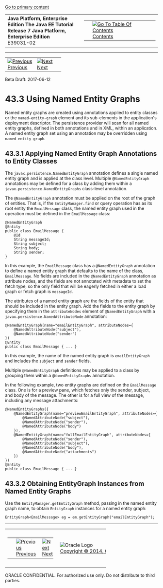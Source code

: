 [Go to primary content](#BEGIN)

<table>
<colgroup>
<col width="50%" />
<col width="50%" />
</colgroup>
<tbody>
<tr class="odd">
<td><strong>Java Platform, Enterprise Edition The Java EE Tutorial</strong><br />
<strong>Release 7 Java Platform, Enterprise Edition</strong><br />
E39031-02</td>
<td><table>
<tbody>
<tr class="odd">
<td> </td>
<td><a href="toc.htm"><img src="../../dcommon/gifs/toc.gif" alt="Go To Table Of Contents" /><br />
<span class="icon">Contents</span></a></td>
</tr>
</tbody>
</table></td>
</tr>
</tbody>
</table>

-----

<table>
<tbody>
<tr class="odd">
<td><a href="persistence-entitygraphs002.htm"><img src="../../dcommon/gifs/leftnav.gif" alt="Previous" /><br />
<span class="icon">Previous</span></a> </td>
<td><a href="persistence-entitygraphs004.htm"><img src="../../dcommon/gifs/rightnav.gif" alt="Next" /><br />
<span class="icon">Next</span></a></td>
<td> </td>
</tr>
</tbody>
</table>

Beta Draft: 2017-06-12

# 43.3 Using Named Entity Graphs

Named entity graphs are created using annotations applied to entity
classes or the `named-entity-graph` element and its sub-elements in the
application's deployment descriptor. The persistence provider will scan
for all named entity graphs, defined in both annotations and in XML,
within an application. A named entity graph set using an annotation may
be overridden using `named-entity-graph`.

## 43.3.1 Applying Named Entity Graph Annotations to Entity Classes

The `javax.persistence.NamedEntityGraph` annotation defines a single
named entity graph and is applied at the class level. Multiple
`@NamedEntityGraph` annotations may be defined for a class by adding
them within a `javax.persistence.NamedEntityGraphs` class-level
annotation.

The `@NamedEntityGraph` annotation must be applied on the root of the
graph of entities. That is, if the `EntityManager.find` or query
operation has as its root entity the `EmailMessage` class, the named
entity graph used in the operation must be defined in the `EmailMessage`
class:

``` oac_no_warn
@NamedEntityGraph
@Entity
public class EmailMessage {
    @Id
    String messageId;
    String subject;
    String body;
    String sender;
}
```

In this example, the `EmailMessage` class has a `@NamedEntityGraph`
annotation to define a named entity graph that defaults to the name of
the class, `EmailMessage`. No fields are included in the
`@NamedEntityGraph` annotation as attribute nodes, and the fields are
not annotated with metadata to set the fetch type, so the only field
that will be eagerly fetched in either a load graph or fetch graph is
`messageId`.

The attributes of a named entity graph are the fields of the entity that
should be included in the entity graph. Add the fields to the entity
graph by specifying them in the `attributeNodes` element of
`@NamedEntityGraph` with a `javax.persistence.NamedAttributeNode`
annotation:

``` oac_no_warn
@NamedEntityGraph(name="emailEntityGraph", attributeNodes={
    @NamedAttributeNode("subject"),
    @NamedAttributeNode("sender")
})
@Entity
public class EmailMessage { ... }
```

In this example, the name of the named entity graph is
`emailEntityGraph` and includes the `subject` and `sender` fields.

Multiple `@NamedEntityGraph` definitions may be applied to a class by
grouping them within a `@NamedEntityGraphs` annotation.

In the following example, two entity graphs are defined on the
`EmailMessage` class. One is for a preview pane, which fetches only the
sender, subject, and body of the message. The other is for a full view
of the message, including any message attachments:

``` oac_no_warn
@NamedEntityGraphs({
    @NamedEntityGraph(name="previewEmailEntityGraph", attributeNodes={
        @NamedAttributeNode("subject"),
        @NamedAttributeNode("sender"),
        @NamedAttributeNode("body")
    }),
    @NamedEntityGraph(name="fullEmailEntityGraph", attributeNodes={
        @NamedAttributeNode("sender"),
        @NamedAttributeNode("subject"),
        @NamedAttributeNode("body"),
        @NamedAttributeNode("attachments")
    })
})
@Entity
public class EmailMessage { ... }
```

## 43.3.2 Obtaining EntityGraph Instances from Named Entity Graphs

Use the `EntityManager.getEntityGraph` method, passing in the named
entity graph name, to obtain `EntityGraph` instances for a named entity
graph:

``` oac_no_warn
EntityGraph<EmailMessage> eg = em.getEntityGraph("emailEntityGraph");
```

-----

<table style="width:66%;">
<colgroup>
<col width="33%" />
<col width="0%" />
<col width="33%" />
</colgroup>
<tbody>
<tr class="odd">
<td><table style="width:96%;">
<colgroup>
<col width="0%" />
<col width="48%" />
<col width="48%" />
</colgroup>
<tbody>
<tr class="odd">
<td> </td>
<td><a href="persistence-entitygraphs002.htm"><img src="../../dcommon/gifs/leftnav.gif" alt="Previous" /><br />
<span class="icon">Previous</span></a> </td>
<td><a href="persistence-entitygraphs004.htm"><img src="../../dcommon/gifs/rightnav.gif" alt="Next" /><br />
<span class="icon">Next</span></a></td>
</tr>
</tbody>
</table></td>
<td><img src="../../dcommon/gifs/oracle.gif" alt="Oracle Logo" class="copyrightlogo" /> <a href="../../dcommon/html/cpyr.htm"><br />
<span class="copyrightlogo">Copyright © 2014, Oracle and/or its affiliates. All rights reserved.</span></a></td>
<td><table>
<tbody>
<tr class="odd">
<td> </td>
<td><a href="toc.htm"><img src="../../dcommon/gifs/toc.gif" alt="Go To Table Of Contents" /><br />
<span class="icon">Contents</span></a></td>
</tr>
</tbody>
</table></td>
</tr>
</tbody>
</table>

ORACLE CONFIDENTIAL. For authorized use only. Do not distribute to third parties.
